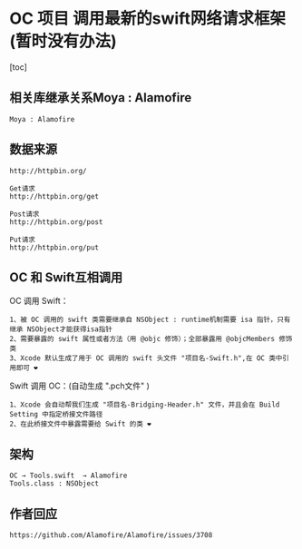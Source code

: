# OC 项目 调用最新的swift网络请求框架(暂时没有办法)

[toc]

## 相关库继承关系Moya : Alamofire

```
Moya : Alamofire
```

## 数据来源

```
http://httpbin.org/
```

```
Get请求
http://httpbin.org/get
```

```
Post请求
http://httpbin.org/post
```

```
Put请求
http://httpbin.org/put
```

## OC 和 Swift互相调用

OC 调用 Swift：

```
1、被 OC 调用的 swift 类需要继承自 NSObject : runtime机制需要 isa 指针，只有继承 NSObject才能获得isa指针
2、需要暴露的 swift 属性或者方法（用 @objc 修饰）；全部暴露用 @objcMembers 修饰类
3、Xcode 默认生成了用于 OC 调用的 swift 头文件 "项目名-Swift.h",在 OC 类中引用即可 ❤️
```

Swift 调用 OC：(自动生成 ".pch文件" )

```
1、Xcode 会自动帮我们生成 "项目名-Bridging-Header.h" 文件，并且会在 Build Setting 中指定桥接文件路径
2、在此桥接文件中暴露需要给 Swift 的类 ❤️
```

## 架构

```
OC → Tools.swift  → Alamofire
Tools.class : NSObject
```

## 作者回应

```
https://github.com/Alamofire/Alamofire/issues/3708
```









































